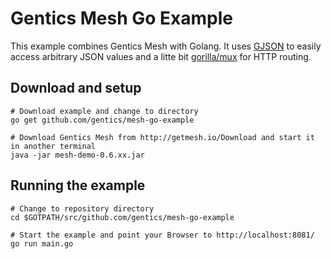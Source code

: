 # Gentics Mesh Go Example

This example combines Gentics Mesh with Golang. It uses [GJSON](https://github.com/tidwall/gjson) to easily access arbitrary JSON values and a litte bit [gorilla/mux](https://github.com/gorilla/mux) for HTTP routing.

## Download and setup
```
# Download example and change to directory
go get github.com/gentics/mesh-go-example

# Download Gentics Mesh from http://getmesh.io/Download and start it in another terminal
java -jar mesh-demo-0.6.xx.jar
```

## Running the example
```
# Change to repository directory
cd $GOTPATH/src/github.com/gentics/mesh-go-example

# Start the example and point your Browser to http://localhost:8081/
go run main.go
```